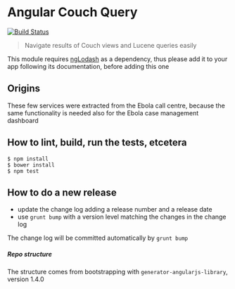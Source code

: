 # Angular Couch Query
[![Build Status](https://travis-ci.org/eHealthAfrica/angular-couch-query.svg?branch=0.0.0)](https://travis-ci.org/eHealthAfrica/angular-couch-query)
> Navigate results of Couch views and Lucene queries easily

This module requires [ngLodash](https://github.com/rockabox/ng-lodash)
as a dependency, thus please add it to your app following its
documentation, before adding this one

## Origins

These few services were extracted from the Ebola call centre, because
the same functionality is needed also for the Ebola case management
dashboard

## How to lint, build, run the tests, etcetera

    $ npm install
    $ bower install
    $ npm test

## How to do a new release

- update the change log adding a release number and a release date
- use `grunt bump` with a version level matching the changes in the change log

The change log will be committed automatically by `grunt bump`

##### Repo structure

The structure comes from bootstrapping with
`generator-angularjs-library`, version 1.4.0
